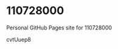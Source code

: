 # 110728000
Personal GitHub Pages site for 110728000





















































cvtUuep8
